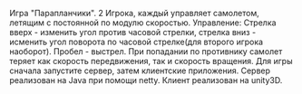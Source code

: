 Игра "Парапланчики".
2 Игрока, каждый управляет самолетом, летящим с постоянной по модулю скоростью.
Управление: Стрелка вверх - изменить угол против часовой стрелки, стрелка вниз - исменить угол поворота по часовой стрелке(для второго игрока наоборот). Пробел - выстрел.
При попадании по противнику самолет теряет как скорость передвижения, так и скорость вращения.
Для игры сначала запустите сервер, затем клиентские приложения.
Сервер реализован на Java при помощи netty. Клиент реализован на unity3D.
